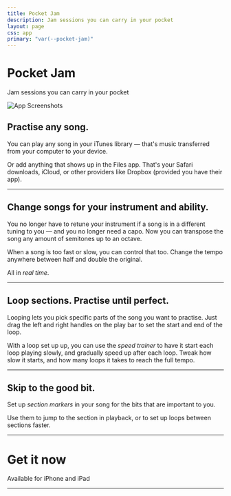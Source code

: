 ```yaml
---
title: Pocket Jam
description: Jam sessions you can carry in your pocket
layout: page
css: app
primary: "var(--pocket-jam)"
---
```


<Icon name="pocket-jam" />

# Pocket Jam

<Lead>Jam sessions you can carry in your pocket</Lead>

<Image src="/pocket-jam/promo.png" class="promo" alt="App Screenshots" width="compute" height="compute" />

## Practise any song.

You can play any song in your iTunes library &mdash; that's music transferred from your computer to your device.

Or add anything that shows up in the Files app. That's your Safari downloads, iCloud, or other providers like Dropbox (provided you have their app).

---

<AppBlock src="/pocket-jam/preview-1.png" alt="Section looping">

## Change songs for your instrument and ability.

You no longer have to retune your instrument if a song is in a different tuning to you &mdash; and you no longer need a capo. Now you can transpose the song any amount of semitones up to an octave.

When a song is too fast or slow, you can control that too. Change the tempo anywhere between half and double the original.

All in _real time_.

</AppBlock>

---

<AppBlock src="/pocket-jam/preview-2.png" alt="Section looping" reverse>

## Loop sections. Practise until perfect.

Looping lets you pick specific parts of the song you want to practise. Just drag the left and right handles on the play bar to set the start and end of the loop.

With a loop set up up, you can use the _speed trainer_ to have it start each loop playing slowly, and gradually speed up after each loop. Tweak how slow it starts, and how many loops it takes to reach the full tempo.

</AppBlock>

---

<AppBlock src="/pocket-jam/preview-3.png" alt="Section looping">

## Skip to the good bit.

Set up _section markers_ in your song for the bits that are important to you.

Use them to jump to the section in playback, or to set up loops between sections faster.

</AppBlock>

---

# Get it now

<Lead>Available for iPhone and iPad</Lead>

<AppLinks>

<AppStoreLink href="https://itunes.apple.com/us/app/pocket-jam/id1153284525" />

</AppLinks>

<LegalLinks />

---

<BetterTogether />

<LegalLinks />
